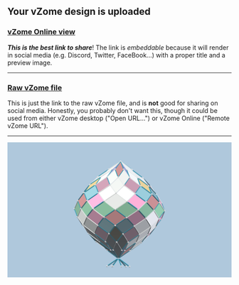 ## Your vZome design is uploaded

### [vZome Online view][embed]

***This is the best link to share***!  The link is *embeddable* because it will render in social media (e.g. Discord, Twitter, FaceBook...) with a proper title and a preview image.

---

### [Raw vZome file][raw]

This is just the link to the raw vZome file, and is **not** good for
sharing on social media.
Honestly, you probably don't want this, though it could be used from either
vZome desktop ("Open URL...") or vZome Online ("Remote vZome URL").

---

![Image](<12-zone-3-fold-only.png>)


[embed]: <https://vzome.com/app/embed.py?url=https://raw.githubusercontent.com/John-Kostick/vzome-sharing/main/2021/09/08/16-55-05-12-zone-3-fold-only/12-zone-3-fold-only.vZome>
[raw]: <https://raw.githubusercontent.com/John-Kostick/vzome-sharing/main/2021/09/08/16-55-05-12-zone-3-fold-only/12-zone-3-fold-only.vZome>

